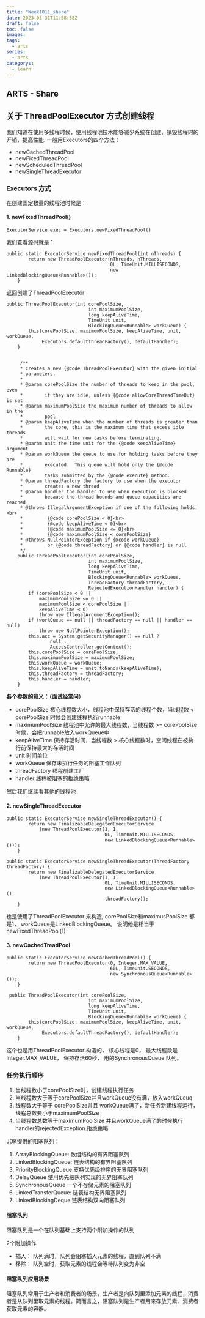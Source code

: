 ```yaml
---
title: "Week1011_share"
date: 2023-03-31T11:58:58Z
draft: false 
toc: false
images:
tags:
  - arts 
series:
  - arts 
categorys:
  - learn 
---
```


## ARTS - Share 
## 关于 ThreadPoolExecutor 方式创建线程

我们知道在使用多线程时候，使用线程池技术能够减少系统在创建、销毁线程时的开销，提高性能.
一般用Executors的四个方法：

+ newCachedThreadPool
+ newFixedThreadPool
+ newScheduledThreadPool
+ newSingleThreadExecutor


### Executors 方式
在创建固定数量的线程池时候是：
#### 1. newFixedThreadPool()

```
ExecutorService exec = Executors.newFixedThreadPool()
```

我们查看源码就是：

```
public static ExecutorService newFixedThreadPool(int nThreads) {
        return new ThreadPoolExecutor(nThreads, nThreads,
                                      0L, TimeUnit.MILLISECONDS,
                                      new LinkedBlockingQueue<Runnable>());
    }
```

返回创建了ThreadPoolExecutor

```
public ThreadPoolExecutor(int corePoolSize,
                              int maximumPoolSize,
                              long keepAliveTime,
                              TimeUnit unit,
                              BlockingQueue<Runnable> workQueue) {
        this(corePoolSize, maximumPoolSize, keepAliveTime, unit, workQueue,
             Executors.defaultThreadFactory(), defaultHandler);
    }
    
    
     /**
     * Creates a new {@code ThreadPoolExecutor} with the given initial
     * parameters.
     *
     * @param corePoolSize the number of threads to keep in the pool, even
     *        if they are idle, unless {@code allowCoreThreadTimeOut} is set
     * @param maximumPoolSize the maximum number of threads to allow in the
     *        pool
     * @param keepAliveTime when the number of threads is greater than
     *        the core, this is the maximum time that excess idle threads
     *        will wait for new tasks before terminating.
     * @param unit the time unit for the {@code keepAliveTime} argument
     * @param workQueue the queue to use for holding tasks before they are
     *        executed.  This queue will hold only the {@code Runnable}
     *        tasks submitted by the {@code execute} method.
     * @param threadFactory the factory to use when the executor
     *        creates a new thread
     * @param handler the handler to use when execution is blocked
     *        because the thread bounds and queue capacities are reached
     * @throws IllegalArgumentException if one of the following holds:<br>
     *         {@code corePoolSize < 0}<br>
     *         {@code keepAliveTime < 0}<br>
     *         {@code maximumPoolSize <= 0}<br>
     *         {@code maximumPoolSize < corePoolSize}
     * @throws NullPointerException if {@code workQueue}
     *         or {@code threadFactory} or {@code handler} is null
     */
    public ThreadPoolExecutor(int corePoolSize,
                              int maximumPoolSize,
                              long keepAliveTime,
                              TimeUnit unit,
                              BlockingQueue<Runnable> workQueue,
                              ThreadFactory threadFactory,
                              RejectedExecutionHandler handler) {
        if (corePoolSize < 0 ||
            maximumPoolSize <= 0 ||
            maximumPoolSize < corePoolSize ||
            keepAliveTime < 0)
            throw new IllegalArgumentException();
        if (workQueue == null || threadFactory == null || handler == null)
            throw new NullPointerException();
        this.acc = System.getSecurityManager() == null ?
                null :
                AccessController.getContext();
        this.corePoolSize = corePoolSize;
        this.maximumPoolSize = maximumPoolSize;
        this.workQueue = workQueue;
        this.keepAliveTime = unit.toNanos(keepAliveTime);
        this.threadFactory = threadFactory;
        this.handler = handler;
    }

```

**各个参数的意义：（面试经常问）**

+ corePoolSize 核心线程数大小，线程池中保持存活的线程个数，当线程数 < corePoolSize 时候会创建线程执行runnable
+ maximumPoolSize 线程池中允许的最大线程数，当线程数 >= corePoolSize 时候，会把runnable放入workQueue中 
+ keepAliveTime 保持存活时间，当线程数 > 核心线程数时，空闲线程在被执行前保持最大的存活时间
+ unit  时间单位
+ workQueue 保存未执行任务的阻塞工作队列
+ threadFactory 线程创建工厂
+ handler 线程被阻塞的拒绝策略


然后我们继续看其他的线程池
#### 2. newSingleThreadExecutor

```
public static ExecutorService newSingleThreadExecutor() {
        return new FinalizableDelegatedExecutorService
            (new ThreadPoolExecutor(1, 1,
                                    0L, TimeUnit.MILLISECONDS,
                                    new LinkedBlockingQueue<Runnable>()));
    }
    
public static ExecutorService newSingleThreadExecutor(ThreadFactory threadFactory) {
        return new FinalizableDelegatedExecutorService
            (new ThreadPoolExecutor(1, 1,
                                    0L, TimeUnit.MILLISECONDS,
                                    new LinkedBlockingQueue<Runnable>(),
                                    threadFactory));
    }

```

也是使用了ThreadPoolExecutor 来构造, corePoolSize和maximusPoolSize 都是1， workQueue是LinkedBlockingQueue。 说明他是相当于newFixedThreadPool(1)


#### 3. newCachedTreadPool

```
public static ExecutorService newCachedThreadPool() {
        return new ThreadPoolExecutor(0, Integer.MAX_VALUE,
                                      60L, TimeUnit.SECONDS,
                                      new SynchronousQueue<Runnable>());
    }
    
 public ThreadPoolExecutor(int corePoolSize,
                              int maximumPoolSize,
                              long keepAliveTime,
                              TimeUnit unit,
                              BlockingQueue<Runnable> workQueue) {
        this(corePoolSize, maximumPoolSize, keepAliveTime, unit, workQueue,
             Executors.defaultThreadFactory(), defaultHandler);
    }
```
这个也是用ThreadPoolExecutor 构造的， 核心线程是0， 最大线程数是Integer.MAX_VALUE， 保持存活60秒， 用的SynchronousQueue 队列。


### 任务执行顺序

1. 当线程数小于corePoolSize时，创建线程执行任务
2. 当线程数大于等于corePoolSize并且workQueue没有满，放入workQueuq
3. 线程数大于等于 corePoolSize并且 workQueue满了，新任务新建线程运行，线程总数要小于maximumPoolSize
4. 当线程数总数等于maximumPoolSize	并且workQueue满了的时候执行handler的rejectedException.拒绝策略


JDK提供的阻塞队列：

1. ArrayBlockingQueue: 数组结构的有界阻塞队列
2. LinkedBlockingQueue: 链表结构的有界阻塞队列
3. PriorityBlockingQueue 支持优先级排序的无界阻塞队列
4. DelayQueue 使用优先级队列实现的无界阻塞队列
5. SynchronousQueue 一个不存储元素的阻塞队列
6. LinkedTransferQueue: 链表结构无界阻塞队列
7. LinkedBlockingDeque 链表结构双向阻塞队列

#### 阻塞队列
阻塞队列是一个在队列基础上支持两个附加操作的队列

2个附加操作

+ 插入： 队列满时，队列会阻塞插入元素的线程，直到队列不满
+ 移除： 队列空时，获取元素的线程会等待队列变为非空


#### 阻塞队列应用场景
阻塞队列常用于生产者和消费者的场景，生产者是向队列里添加元素的线程，消费者是从队列里取元素的线程。简而言之，阻塞队列是生产者用来存放元素、消费者获取元素的容器。








